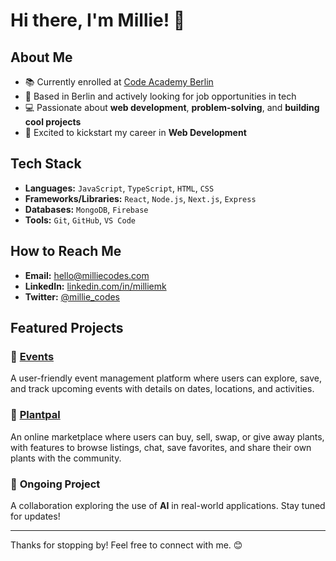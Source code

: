 # Hi there, I'm Millie! 👋

## About Me
- 📚 Currently enrolled at [Code Academy Berlin](https://www.codeacademyberlin.com/)
- 📍 Based in Berlin and actively looking for job opportunities in tech
- 💻 Passionate about **web development**, **problem-solving**, and **building cool projects**
- 🚀 Excited to kickstart my career in **Web Development**

## Tech Stack
- **Languages:** `JavaScript`, `TypeScript`, `HTML`, `CSS`
- **Frameworks/Libraries:** `React`, `Node.js`, `Next.js`, `Express`
- **Databases:** `MongoDB`, `Firebase`
- **Tools:** `Git`, `GitHub`, `VS Code`


## How to Reach Me
- **Email:** [hello@milliecodes.com](mailto:hello@milliecodes.com)
- **LinkedIn:** [linkedin.com/in/milliemk](https://linkedin.com/in/milliemk)
- **Twitter:** [@millie_codes](https://twitter.com/millie_codes)

## Featured Projects

### 🎉 **[Events](#)**  
A user-friendly event management platform where users can explore, save, and track upcoming events with details on dates, locations, and activities.  

### 🌱 **[Plantpal](#)**  
An online marketplace where users can buy, sell, swap, or give away plants, with features to browse listings, chat, save favorites, and share their own plants with the community.  

### 🤖 **Ongoing Project**  
A collaboration exploring the use of **AI** in real-world applications. Stay tuned for updates!  

---

Thanks for stopping by! Feel free to connect with me. 😊

